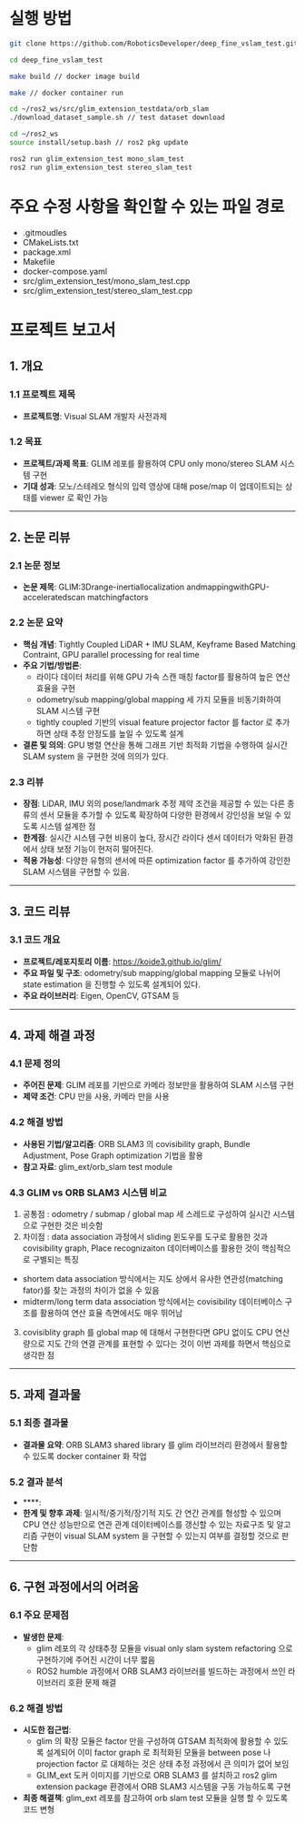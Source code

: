 # 실행 방법
 
```bash
git clone https://github.com/RoboticsDeveloper/deep_fine_vslam_test.git

cd deep_fine_vslam_test

make build // docker image build

make // docker container run

cd ~/ros2_ws/src/glim_extension_testdata/orb_slam
./download_dataset_sample.sh // test dataset download

cd ~/ros2_ws
source install/setup.bash // ros2 pkg update

ros2 run glim_extension_test mono_slam_test  
ros2 run glim_extension_test stereo_slam_test 
```

# 주요 수정 사항을 확인할 수 있는 파일 경로

- .gitmoudles 
- CMakeLists.txt
- package.xml
- Makefile
- docker-compose.yaml
- src/glim_extension_test/mono_slam_test.cpp
- src/glim_extension_test/stereo_slam_test.cpp

# 프로젝트 보고서

## 1. 개요
### 1.1 프로젝트 제목
- **프로젝트명**: Visual SLAM 개발자 사전과제

### 1.2 목표
- **프로젝트/과제 목표**: GLIM 레포를 활용하여 CPU only mono/stereo SLAM 시스템 구현
- **기대 성과**:  모노/스테레오 형식의 입력 영상에 대해 pose/map 이 업데이트되는 상태를 viewer 로 확인 가능

---

## 2. 논문 리뷰
### 2.1 논문 정보
- **논문 제목**:  GLIM:3Drange-inertiallocalization andmappingwithGPU-acceleratedscan matchingfactors

### 2.2 논문 요약
- **핵심 개념**: Tightly Coupled LiDAR + IMU SLAM, Keyframe Based Matching Contraint, GPU parallel processing for real time 
- **주요 기법/방법론**:
  - 라이다 데이터 처리를 위해 GPU 가속 스캔 매칭 factor를 활용하여 높은 연산 효율을 구현
  - odometry/sub mapping/global mapping 세 가지 모듈을 비동기화하여 SLAM 시스템 구현
  - tightly coupled 기반의 visual feature projector factor 를 factor 로 추가하면 상태 추정 안정도를 높일 수 있도록 설계
- **결론 및 의의**: GPU 병렬 연산을 통해 그래프 기반 최적화 기법을 수행하여 실시간 SLAM system 을 구현한 것에 의의가 있다. 

### 2.3 리뷰
- **장점**:  LiDAR, IMU 외의 pose/landmark 추정 제약 조건을 제공할 수 있는 다른 종류의 센서 모듈을 추가할 수 있도록 확장하여 다양한 환경에서 강인성을 보일 수 있도록 시스템 설계한 점
- **한계점**: 실시간 시스템 구현 비용이 높다, 장시간 라이다 센서 데이터가 악화된 환경에서 상태 보정 기능이 현저히 떨어진다. 
- **적용 가능성**: 다양한 유형의 센서에 따른 optimization factor 를 추가하여 강인한 SLAM 시스템을 구현할 수 있음. 

---

## 3. 코드 리뷰
### 3.1 코드 개요
- **프로젝트/레포지토리 이름**:  https://koide3.github.io/glim/
- **주요 파일 및 구조**:  odometry/sub mapping/global mapping 모듈로 나뉘어 state estimation 을 진행할 수 있도록 설계되어 있다.
- **주요 라이브러리**: Eigen, OpenCV, GTSAM 등

---

## 4. 과제 해결 과정
### 4.1 문제 정의
- **주어진 문제**:  GLIM 레포를 기반으로 카메라 정보만을 활용하여 SLAM 시스템 구현
- **제약 조건**:  CPU 만을 사용, 카메라 만을 사용

### 4.2 해결 방법
- **사용된 기법/알고리즘**:  ORB SLAM3 의 covisibility graph, Bundle Adjustment, Pose Graph optimization 기법을 활용
- **참고 자료**:  glim_ext/orb_slam test module

### 4.3 GLIM vs ORB SLAM3 시스템 비교
1. 공통점 : odometry / submap / global map 세 스레드로 구성하여 실시간 시스템으로 구현한 것은 비슷함
2. 차이점 : data association 과정에서 sliding 윈도우를 도구로 활용한 것과 covisibility graph, Place recognizaiton 데이터베이스를 활용한 것이 핵심적으로 구별되는 특징
  - shortem data association 방식에서는 지도 상에서 유사한 연관성(matching fator)를 찾는 과정의 차이가 없을 수 있음
  - midterm/long term data association 방식에서는 covisibility 데이터베이스 구조를 활용하여 연산 효율 측면에서도 매우 뛰어남
3. covisiblity graph 를 global map 에 대해서 구현한다면 GPU 없이도 CPU 연산량으로 지도 간의 연결 관계를 표현할 수 있다는 것이 이번 과제를 하면서 핵심으로 생각한 점

---

## 5. 과제 결과물
### 5.1 최종 결과물
- **결과물 요약**: ORB SLAM3 shared library 를 glim 라이브러리 환경에서 활용할 수 있도록 docker container 화 작업
 

### 5.2 결과 분석
- ****:  
- **한계 및 향후 과제**: 일시적/중기적/장기적 지도 간 연간 관계를 형성할 수 있으며 CPU 연산 성능만으로 연관 관계 데이터베이스를 갱신할 수 있는 자료구조 및 알고리즘 구현이 visual SLAM system 을 구현할 수 있는지 여부를 결정할 것으로 판단함

---

## 6. 구현 과정에서의 어려움
### 6.1 주요 문제점
- **발생한 문제**:
  - glim 레포의 각 상태추정 모듈을 visual only slam system refactoring 으로 구현하기에 주어진 시간이 너무 짧음   
  - ROS2 humble 과정에서 ORB SLAM3 라이브러를 빌드하는 과정에서 쓰인 라이브러리 호환 문제 해결

### 6.2 해결 방법
- **시도한 접근법**:
  - glim 의 확장 모듈은 factor 만을 구성하여 GTSAM 최적화에 활용할 수 있도록 설계되어 이미 factor graph 로 최적화된 모듈을 between pose 나 projection factor 로 대체하는 것은 상태 추정 과정에서 큰 의미가 없어 보임
  - GLIM_ext 도커 이미지를 기반으로 ORB SLAM3 를 설치하고 ros2 glim extension package 환경에서 ORB SLAM3 시스템을 구동 가능하도록 구현 
- **최종 해결책**: glim_ext 레포를 참고하여 orb slam test 모듈을 실행 할 수 있도록 코드 변형 

